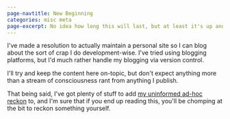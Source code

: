 ```yaml
---
page-navtitle: New Beginning
categories: misc meta
page-excerpt: No idea how long this will last, but at least it's up and running.
---
```


I've made a resolution to actually maintain a personal site so I can blog about the sort of crap I do development-wise. I've tried using blogging platforms, but I'd much rather handle my blogging via version control.

I'll try and keep the content here on-topic, but don't expect anything more than a stream of consciousness rant from anything I publish.

That being said, I've got plenty of stuff to add [my uninformed ad-hoc reckon](https://youtu.be/OQnd5ilKx2Y) to, and I'm sure that if you end up reading this, you'll be chomping at the bit to reckon something yourself.
